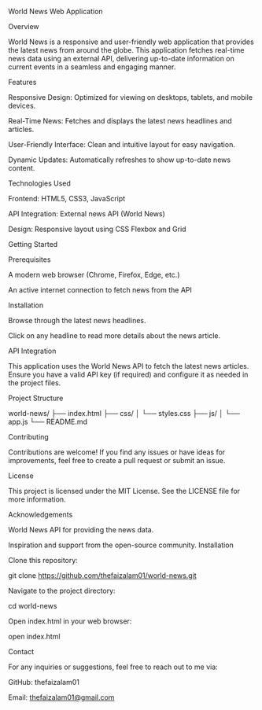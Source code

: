 World News Web Application

Overview

World News is a responsive and user-friendly web application that provides the latest news from around the globe. This application fetches real-time news data using an external API, delivering up-to-date information on current events in a seamless and engaging manner.

Features

Responsive Design: Optimized for viewing on desktops, tablets, and mobile devices.

Real-Time News: Fetches and displays the latest news headlines and articles.

User-Friendly Interface: Clean and intuitive layout for easy navigation.

Dynamic Updates: Automatically refreshes to show up-to-date news content.

Technologies Used

Frontend: HTML5, CSS3, JavaScript

API Integration: External news API (World News)

Design: Responsive layout using CSS Flexbox and Grid

Getting Started

Prerequisites

A modern web browser (Chrome, Firefox, Edge, etc.)

An active internet connection to fetch news from the API

Installation


Browse through the latest news headlines.

Click on any headline to read more details about the news article.

API Integration

This application uses the World News API to fetch the latest news articles. Ensure you have a valid API key (if required) and configure it as needed in the project files.

Project Structure

world-news/
├── index.html
├── css/
│   └── styles.css
├── js/
│   └── app.js
└── README.md

Contributing

Contributions are welcome! If you find any issues or have ideas for improvements, feel free to create a pull request or submit an issue.

License

This project is licensed under the MIT License. See the LICENSE file for more information.

Acknowledgements

World News API for providing the news data.

Inspiration and support from the open-source community.
Installation

Clone this repository:

git clone https://github.com/thefaizalam01/world-news.git

Navigate to the project directory:

cd world-news

Open index.html in your web browser:

open index.html


Contact

For any inquiries or suggestions, feel free to reach out to me via:

GitHub: thefaizalam01

Email: thefaizalam01@gmail.com  

